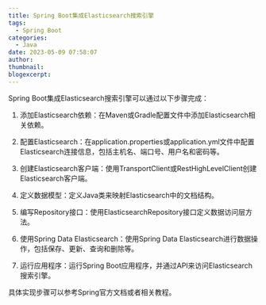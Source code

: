 ```yaml
---
title: Spring Boot集成Elasticsearch搜索引擎
tags:
  - Spring Boot
categories:
  - Java
date: 2023-05-09 07:58:07
author:
thumbnail:
blogexcerpt:
---
```

Spring Boot集成Elasticsearch搜索引擎可以通过以下步骤完成：

1. 添加Elasticsearch依赖：在Maven或Gradle配置文件中添加Elasticsearch相关依赖。

2. 配置Elasticsearch：在application.properties或application.yml文件中配置Elasticsearch连接信息，包括主机名、端口号、用户名和密码等。

3. 创建Elasticsearch客户端：使用TransportClient或RestHighLevelClient创建Elasticsearch客户端。

4. 定义数据模型：定义Java类来映射Elasticsearch中的文档结构。

5. 编写Repository接口：使用ElasticsearchRepository接口定义数据访问层方法。

6. 使用Spring Data Elasticsearch：使用Spring Data Elasticsearch进行数据操作，包括保存、更新、查询和删除等。

7. 运行应用程序：运行Spring Boot应用程序，并通过API来访问Elasticsearch搜索引擎。

具体实现步骤可以参考Spring官方文档或者相关教程。
